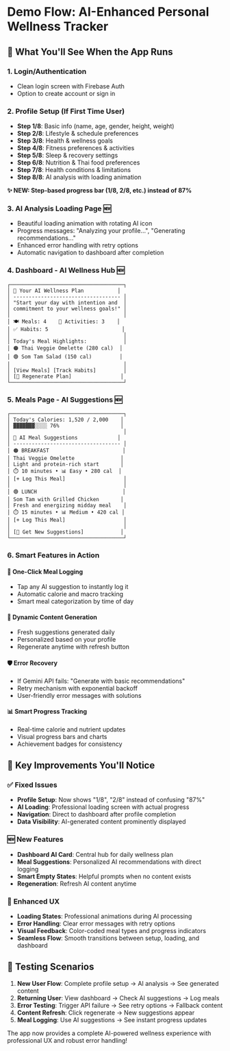 # Demo Flow: AI-Enhanced Personal Wellness Tracker

## 🚀 What You'll See When the App Runs

### 1. **Login/Authentication**
- Clean login screen with Firebase Auth
- Option to create account or sign in

### 2. **Profile Setup (If First Time User)**
- **Step 1/8**: Basic info (name, age, gender, height, weight)
- **Step 2/8**: Lifestyle & schedule preferences  
- **Step 3/8**: Health & wellness goals
- **Step 4/8**: Fitness preferences & activities
- **Step 5/8**: Sleep & recovery settings
- **Step 6/8**: Nutrition & Thai food preferences
- **Step 7/8**: Health conditions & limitations
- **Step 8/8**: AI analysis with loading animation

**✨ NEW: Step-based progress bar (1/8, 2/8, etc.) instead of 87%**

### 3. **AI Analysis Loading Page** 🆕
- Beautiful loading animation with rotating AI icon
- Progress messages: "Analyzing your profile...", "Generating recommendations..."
- Enhanced error handling with retry options
- Automatic navigation to dashboard after completion

### 4. **Dashboard - AI Wellness Hub** 🆕
```
┌─────────────────────────────────────┐
│ 🌟 Your AI Wellness Plan           │
│ ----------------------------------- │
│ "Start your day with intention and  │
│ commitment to your wellness goals!" │
│                                     │
│ 🍽️ Meals: 4    🏃 Activities: 3    │
│ ✅ Habits: 5                        │
│                                     │
│ Today's Meal Highlights:            │
│ 🟠 Thai Veggie Omelette (280 cal)  │
│ 🟢 Som Tam Salad (150 cal)         │
│                                     │
│ [View Meals] [Track Habits]         │
│ [🔄 Regenerate Plan]                │
└─────────────────────────────────────┘
```

### 5. **Meals Page - AI Suggestions** 🆕
```
┌─────────────────────────────────────┐
│ Today's Calories: 1,520 / 2,000    │
│ ▓▓▓▓▓▓▓░░░░ 76%                    │
│                                     │
│ 🤖 AI Meal Suggestions             │
│ ----------------------------------- │
│ 🟠 BREAKFAST                        │
│ Thai Veggie Omelette               │
│ Light and protein-rich start       │
│ ⏱️ 10 minutes • 📊 Easy • 280 cal  │
│ [+ Log This Meal]                   │
│                                     │
│ 🟢 LUNCH                            │
│ Som Tam with Grilled Chicken       │
│ Fresh and energizing midday meal    │
│ ⏱️ 15 minutes • 📊 Medium • 420 cal │
│ [+ Log This Meal]                   │
│                                     │
│ [🔄 Get New Suggestions]            │
└─────────────────────────────────────┘
```

### 6. **Smart Features in Action**

#### 📱 **One-Click Meal Logging**
- Tap any AI suggestion to instantly log it
- Automatic calorie and macro tracking
- Smart meal categorization by time of day

#### 🔄 **Dynamic Content Generation**
- Fresh suggestions generated daily
- Personalized based on your profile
- Regenerate anytime with refresh button

#### 🛡️ **Error Recovery**
- If Gemini API fails: "Generate with basic recommendations"
- Retry mechanism with exponential backoff
- User-friendly error messages with solutions

#### 📊 **Smart Progress Tracking**
- Real-time calorie and nutrient updates
- Visual progress bars and charts
- Achievement badges for consistency

## 🎯 **Key Improvements You'll Notice**

### ✅ **Fixed Issues**
- **Profile Setup**: Now shows "1/8", "2/8" instead of confusing "87%"
- **AI Loading**: Professional loading screen with actual progress
- **Navigation**: Direct to dashboard after profile completion
- **Data Visibility**: AI-generated content prominently displayed

### 🆕 **New Features**
- **Dashboard AI Card**: Central hub for daily wellness plan
- **Meal Suggestions**: Personalized AI recommendations with direct logging
- **Smart Empty States**: Helpful prompts when no content exists
- **Regeneration**: Refresh AI content anytime

### 🚀 **Enhanced UX**
- **Loading States**: Professional animations during AI processing
- **Error Handling**: Clear error messages with retry options
- **Visual Feedback**: Color-coded meal types and progress indicators
- **Seamless Flow**: Smooth transitions between setup, loading, and dashboard

## 📱 **Testing Scenarios**

1. **New User Flow**: Complete profile setup → AI analysis → See generated content
2. **Returning User**: View dashboard → Check AI suggestions → Log meals
3. **Error Testing**: Trigger API failure → See retry options → Fallback content
4. **Content Refresh**: Click regenerate → New suggestions appear
5. **Meal Logging**: Use AI suggestions → See instant progress updates

The app now provides a complete AI-powered wellness experience with professional UX and robust error handling!

